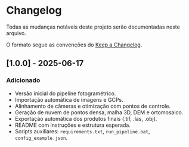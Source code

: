# Changelog

Todas as mudanças notáveis deste projeto serão documentadas neste arquivo.

O formato segue as convenções do [Keep a Changelog](https://keepachangelog.com/pt-BR/1.0.0/).

## [1.0.0] - 2025-06-17
### Adicionado
- Versão inicial do pipeline fotogramétrico.
- Importação automática de imagens e GCPs.
- Alinhamento de câmeras e otimização com pontos de controle.
- Geração de nuvem de pontos densa, malha 3D, DEM e ortomosaico.
- Exportação automática dos produtos finais (.tif, .las, .obj).
- README com instruções e estrutura esperada.
- Scripts auxiliares: `requirements.txt`, `run_pipeline.bat`, `config_example.json`.
